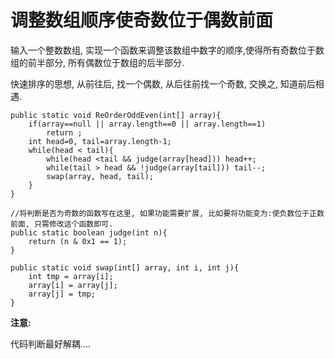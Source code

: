 # 调整数组顺序使奇数位于偶数前面

输入一个整数数组, 实现一个函数来调整该数组中数字的顺序,使得所有奇数位于数组的前半部分, 所有偶数位于数组的后半部分.



快速排序的思想, 从前往后, 找一个偶数, 从后往前找一个奇数, 交换之, 知道前后相遇.

```
public static void ReOrderOddEven(int[] array){
    if(array==null || array.length==0 || array.length==1)
    	return ;
    int head=0, tail=array.length-1;
    while(head < tail){
        while(head <tail && judge(array[head])) head++;
        while(tail > head && !judge(array[tail])) tail--;
        swap(array, head, tail);
    }
}

//将判断是否为奇数的函数写在这里, 如果功能需要扩展, 比如要将功能变为:使负数位于正数前面, 只需修改这个函数即可.
public static boolean judge(int n){
    return (n & 0x1 == 1);
}

public static void swap(int[] array, int i, int j){
    int tmp = array[i];
    array[i] = array[j];
    array[j] = tmp;
}
```

**注意:**

代码判断最好解耦....
